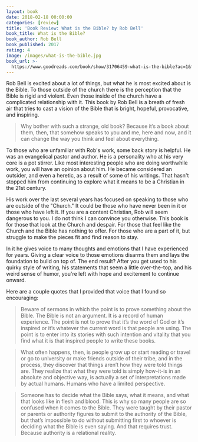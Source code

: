 ```yaml
---
layout: book
date: 2018-02-18 00:00:00
categories: [review]
title: 'Book Review: What is the Bible? by Rob Bell'
book_title: What is the Bible?
book_author: Rob Bell
book_published: 2017
rating: 4
image: /images/what-is-the-bible.jpg
book_url: >-
  https://www.goodreads.com/book/show/31706459-what-is-the-bible?ac=1&from_search=true
---
```


Rob Bell is excited about a lot of things, but what he is most excited about is the Bible. To those outside of the church there is the perception that the Bible is rigid and violent. Even those inside of the church have a complicated relationship with it. This book by Rob Bell is a breath of fresh air that tries to cast a vision of the Bible that is bright, hopeful, provocative, and inspiring.

> Why bother with such a strange, old book? Because it’s a book about them, then, that somehow speaks to you and me, here and now, and it can change the way you think and feel about everything.

To those who are unfamiliar with Rob's work, some back story is helpful. He was an evangelical pastor and author. He is a personality who at his very core is a pot stirrer. Like most interesting people who are doing worthwhile work, you will have an opinion about him. He became considered an outsider, and even a heretic, as a result of some of his writings. That hasn't stopped him from continuing to explore what it means to be a Christian in the 21st century.

His work over the last several years has focused on speaking to those who are outside of the "Church." It could be those who have never been in it or those who have left it. If you are a content Christian, Rob will seem dangerous to you. I do not think I can convince you otherwise. This book is for those that look at the Church and despair. For those that feel like the Church and the Bible has nothing to offer. For those who are a part of it, but struggle to make the pieces fit and find reason to stay.

In it he gives voice to many thoughts and emotions that I have experienced for years. Giving a clear voice to those emotions disarms them and lays the foundation to build on top of. The end result? After you get used to his quirky style of writing, his statements that seem a little over-the-top, and his weird sense of humor, you're left with hope and excitement to continue onward.

Here are a couple quotes that I provided that voice that I found so encouraging:

> Beware of sermons in which the point is to prove something about the Bible. The Bible is not an argument. It is a record of human experience. The point is not to prove that it’s the word of God or it’s inspired or it’s whatever the current word is that people are using. The point is to enter into its stories with such intention and vitality that you find what it is that inspired people to write these books.

> What often happens, then, is people grow up or start reading or travel or go to university or make friends outside of their tribe, and in the process, they discover that things aren’t how they were told things are. They realize that what they were told is simply how-it-is in an absolute and objective way, is actually a set of interpretations made by actual humans. Humans who have a limited perspective.

> Someone has to decide what the Bible says, what it means, and what that looks like in flesh and blood. This is why so many people are so confused when it comes to the Bible. They were taught by their pastor or parents or authority figures to submit to the authority of the Bible, but that’s impossible to do without submitting first to whoever is deciding what the Bible is even saying. And that requires trust. Because authority is a relational reality.
